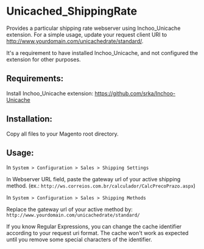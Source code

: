 Unicached_ShippingRate
=====================

Provides a particular shipping rate webserver using Inchoo_Unicache extension.
For a simple usage, update your request client URI to http://www.yourdomain.com/unicachedrate/standard/.

It's a requirement to have installed Inchoo_Unicache, and not configured the extension for other purposes.


Requirements:
-------------

Install Inchoo_Unicache extension: https://github.com/srka/Inchoo-Unicache


Installation:
-------------

Copy all files to your Magento root directory.


Usage:
------

In `System > Configuration > Sales > Shipping Settings`

In Webserver URL field, paste the gateway url of your active shipping method. (ex.: `http://ws.correios.com.br/calculador/CalcPrecoPrazo.aspx`)

In `System > Configuration > Sales > Shipping Methods`

Replace the gateway url of your active method by: `http://www.yourdomain.com/unicachedrate/standard/`

If you know Regular Expressions, you can change the cache identifier according to your request uri format.
The cache won't work as expected until you remove some special characters of the identifier.